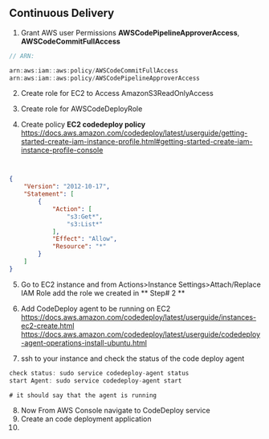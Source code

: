## Continuous Delivery

1. Grant AWS user Permissions **AWSCodePipelineApproverAccess**, **AWSCodeCommitFullAccess**
```js
// ARN:

arn:aws:iam::aws:policy/AWSCodeCommitFullAccess
arn:aws:iam::aws:policy/AWSCodePipelineApproverAccess
```
2. Create role for EC2 to Access AmazonS3ReadOnlyAccess

3. Create role for AWSCodeDeployRole

4. Create policy **EC2 codedeploy policy** <br/>
https://docs.aws.amazon.com/codedeploy/latest/userguide/getting-started-create-iam-instance-profile.html#getting-started-create-iam-instance-profile-console
```json


{
    "Version": "2012-10-17",
    "Statement": [
        {
            "Action": [
                "s3:Get*",
                "s3:List*"
            ],
            "Effect": "Allow",
            "Resource": "*"
        }
    ]
}
```
5. Go to EC2 instance and from Actions>Instance Settings>Attach/Replace IAM Role add the role we created in ** Step# 2 **
6. Add CodeDeploy agent to be running on EC2 <br/>
https://docs.aws.amazon.com/codedeploy/latest/userguide/instances-ec2-create.html <br/>
https://docs.aws.amazon.com/codedeploy/latest/userguide/codedeploy-agent-operations-install-ubuntu.html <br/>

7. ssh to your instance and check the status of the code deploy agent
```ts
check status: sudo service codedeploy-agent status
start Agent: sudo service codedeploy-agent start

# it should say that the agent is running 
```

8. Now From AWS Console navigate to CodeDeploy service
9. Create an code deployment application
10. 



